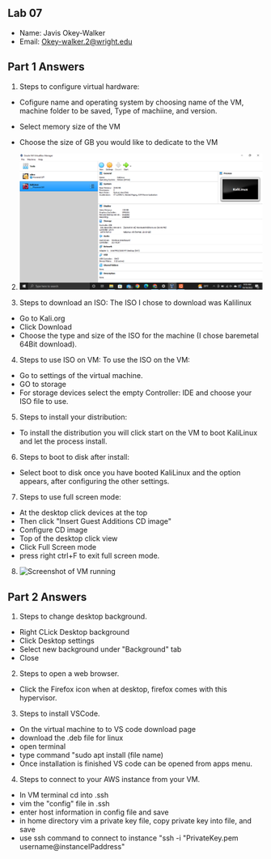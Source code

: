 ## Lab 07

- Name: Javis Okey-Walker
- Email: Okey-walker.2@wright.edu

## Part 1 Answers

1. Steps to configure virtual hardware:
- Cofigure name and operating system by choosing name of the VM, machine folder to be saved, Type of machiine, and version.

- Select memory size of the VM

- Choose the size of GB you would like to dedicate to the VM


2. ![Screenshot of VM settings](images/Lab07-1.png)

3. Steps to download an ISO:
The ISO I chose to download was Kalilinux
- Go to Kali.org
- Click Download
- Choose the type and size of the ISO for the machine (I chose baremetal 64Bit download).


4. Steps to use ISO on VM:
To use the ISO on the VM:
- Go to settings of the virtual machine.
- GO to storage
- For storage devices select the empty Controller: IDE and choose your ISO file to use.

5. Steps to install your distribution:
- To install the distribution you will click start on the VM to boot KaliLinux and let the process install. 

6. Steps to boot to disk after install:
- Select boot to disk once you have booted KaliLinux and the option appears, after configuring the other settings.

7. Steps to use full screen mode:
- At the desktop click devices at the top
- Then click "Insert Guest Additions CD image"
- Configure CD image
- Top of the desktop click view
- Click Full Screen mode
- press right ctrl+F to exit full screen mode.
8. ![Screenshot of VM running](relative_path_to_image_filename_here)

## Part 2 Answers

1. Steps to change desktop background.
- Right CLick Desktop background
- Click Desktop settings
- Select new background under "Background" tab
- Close

2. Steps to open a web browser.
- Click the Firefox icon when at desktop, firefox comes with this hypervisor.

3. Steps to install VSCode.
- On the virtual machine to to VS code download page
- download the .deb file for linux
- open terminal
- type command "sudo apt install (file name)
- Once installation is finished VS code can be opened from apps menu.

4. Steps to connect to your AWS instance from your VM.
- In VM terminal cd into .ssh
- vim the "config" file in .ssh
- enter host information in config file and save
- in home directory vim a private key file, copy private key into file, and save
- use ssh command to connect to instance "ssh -i "PrivateKey.pem username@instanceIPaddress"


